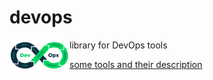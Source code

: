 # devops
<img src="devops.png" align="left" width="96">

library for DevOps tools


[some tools and their description](https://www.veritis.com/solutions/devops/made-easier-with-devops-tools/)
